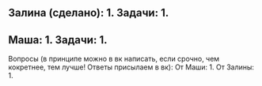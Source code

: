 Залина (сделано):
    1. 
Задачи: 
    1. 
---------------------------------------------------------
Маша:
    1. 
Задачи: 
    1. 
--------------------------------------------------------------------
Вопросы (в принципе можно в вк написать, если срочно, чем кокретнее, тем лучше! Ответы присылаем в вк):
От Маши:
    1. 
От Залины:
    1. 
